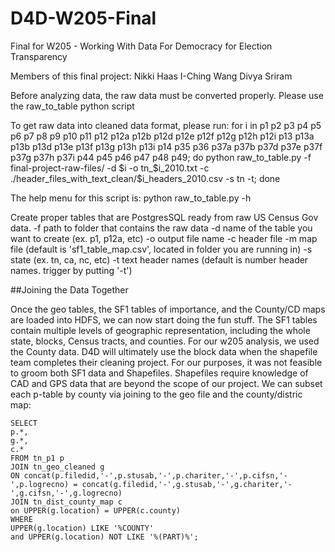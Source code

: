 # D4D-W205-Final
Final for W205 - Working With Data For Democracy for Election Transparency

Members of this final project:
Nikki Haas
I-Ching Wang
Divya Sriram



Before analyzing data, the raw data must be converted properly.  Please use the raw_to_table python script

To get raw data into cleaned data format, please run:
for i in p1 p2 p3 p4 p5 p6 p7 p8 p9 p10 p11 p12 p12a p12b p12d p12e p12f p12g p12h p12i p13 p13a p13b p13d p13e p13f p13g p13h p13i p14 p35 p36 p37a p37b p37d p37e p37f p37g p37h p37i p44 p45 p46 p47 p48 p49; do python raw_to_table.py -f final-project-raw-files/ -d $i -o tn_$i\_2010.txt -c ./header_files_with_text_clean/$i\_headers_2010.csv -s tn -t; done

The help menu for this script is:
python raw_to_table.py -h

Create proper tables that are PostgresSQL ready from raw US Census Gov data.
    -f path to folder that contains the raw data
    -d name of the table you want to create (ex. p1, p12a, etc)
    -o output file name
    -c header file
    -m map file (default is 'sf1_table_map.csv', located in folder you are running in)
    -s state (ex. tn, ca, nc, etc)
    -t text header names (default is number header names. trigger by putting '-t')

##Joining the Data Together

Once the geo tables, the SF1 tables of importance, and the County/CD maps are loaded into HDFS, we can now start doing the fun stuff.  The SF1 tables contain multiple levels of geographic representation, including the whole state, blocks, Census tracts, and counties.  For our w205 analysis, we used the County data.  D4D will ultimately use the block data when the shapefile team completes their cleaning project.  For our purposes, it was not feasible to groom both SF1 data and Shapefiles.  Shapefiles require knowledge of CAD and GPS data that are beyond the scope of our project.  We can subset each p-table by county via joining to the geo file and the county/distric map:

```
SELECT
p.*,
g.*,
c.*
FROM tn_p1 p
JOIN tn_geo_cleaned g
ON concat(p.filedid,'-',p.stusab,'-',p.chariter,'-',p.cifsn,'-',p.logrecno) = concat(g.filedid,'-',g.stusab,'-',g.chariter,'-',g.cifsn,'-',g.logrecno)
JOIN tn_dist_county_map c
on UPPER(g.location) = UPPER(c.county)
WHERE
UPPER(g.location) LIKE '%COUNTY'
and UPPER(g.location) NOT LIKE '%(PART)%';
```

